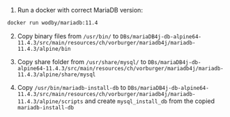 1. Run a docker with correct MariaDB version:

```Dockerfile
docker run wodby/mariadb:11.4
```

2. Copy binary files from `/usr/bin/` to `DBs/mariaDB4j-db-alpine64-11.4.3/src/main/resources/ch/vorburger/mariadb4j/mariadb-11.4.3/alpine/bin`

3. Copy share folder from `/usr/share/mysql/` to `DBs/mariaDB4j-db-alpine64-11.4.3/src/main/resources/ch/vorburger/mariadb4j/mariadb-11.4.3/alpine/share/mysql`

4. Copy `/usr/bin/mariadb-install-db` to `DBs/mariaDB4j-db-alpine64-11.4.3/src/main/resources/ch/vorburger/mariadb4j/mariadb-11.4.3/alpine/scripts` and create `mysql_install_db` from the copied `mariadb-install-db`
